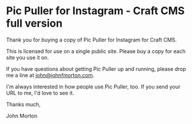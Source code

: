 Pic Puller for Instagram - Craft CMS full version
=================================================

Thank you for buying a copy of Pic Puller for Instagram for Craft CMS.

This is licensed for use on a single public site. Please buy a copy for each site you use it on.

If you have questions about getting Pic Puller up and running, please drop me a line at john@johnfmorton.com. 

I'm always interested in how people use Pic Puller, too. If you send your URL to me, I'd love to see it.

Thanks much,

John Morton